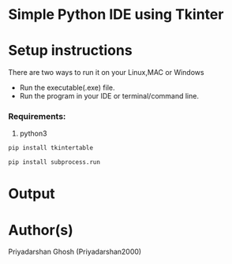 # Simple Python IDE using Tkinter



# Setup instructions
There are two ways to run it on your Linux,MAC or Windows

- Run the executable(.exe) file.
- Run the program in your IDE or terminal/command line.

### Requirements:
1. python3

```bash
pip install tkintertable
```
```bash
pip install subprocess.run
```
# Output

# Author(s)

Priyadarshan Ghosh (Priyadarshan2000)
